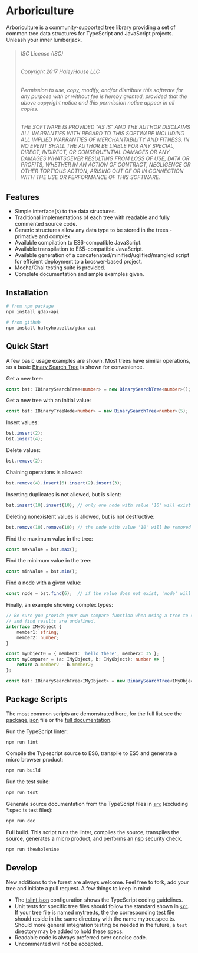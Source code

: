 # Arboriculture

Arboriculture is a community-supported tree library providing a set of common tree data structures for TypeScript and
JavaScript projects.  Unleash your inner lumberjack.

>###### ISC License (ISC)
> 
>###### Copyright 2017 HaleyHouse LLC
>
>###### Permission to use, copy, modify, and/or distribute this software for any purpose with or without fee is hereby granted, provided that the above copyright notice and this permission notice appear in all copies.
>
>###### THE SOFTWARE IS PROVIDED "AS IS" AND THE AUTHOR DISCLAIMS ALL WARRANTIES WITH REGARD TO THIS SOFTWARE INCLUDING ALL IMPLIED WARRANTIES OF MERCHANTABILITY AND FITNESS. IN NO EVENT SHALL THE AUTHOR BE LIABLE FOR ANY SPECIAL, DIRECT, INDIRECT, OR CONSEQUENTIAL DAMAGES OR ANY DAMAGES WHATSOEVER RESULTING FROM LOSS OF USE, DATA OR PROFITS, WHETHER IN AN ACTION OF CONTRACT, NEGLIGENCE OR OTHER TORTIOUS ACTION, ARISING OUT OF OR IN CONNECTION WITH THE USE OR PERFORMANCE OF THIS SOFTWARE.

## Features

- Simple interface(s) to the data structures.
- Traditional implementations of each tree with readable and fully commented source code.
- Generic structures allow any data type to be stored in the trees - primative and complex.
- Available compilation to ES6-compatible JavaScript.
- Available transpilation to ES5-compatible JavaScript.
- Available generation of a concatenated/minified/uglified/mangled script for efficient deployment to a broswer-based
  project.
- Mocha/Chai testing suite is provided.
- Complete documentation and ample examples given.

## Installation

```bash
# from npm package
npm install gdax-api

# from github
npm install haleyhousellc/gdax-api
```

## Quick Start

A few basic usage examples are shown.  Most trees have similar operations, so a basic 
[Binary Search Tree](https://github.com/haleyga/arboriculture/blob/master/src/binary-search-tree/binary-search-tree.ts) 
is shown for convenience.

Get a new tree:
```typescript
const bst: IBinarySearchTree<number> = new BinarySearchTree<number>();
```

Get a new tree with an initial value:
```typescript
const bst: IBinaryTreeNode<number> = new BinarySearchTree<number>(5);
```

Insert values:
```typescript
bst.insert(2);
bst.insert(4);
```

Delete values:
```typescript
bst.remove(2);
```

Chaining operations is allowed:
```typescript
bst.remove(4).insert(6).insert(2).insert(3);
```

Inserting duplicates is not allowed, but is silent:
```typescript
bst.insert(10).insert(10); // only one node with value '10' will exist
```

Deleting nonexistent values is allowed, but is not destructive:
```typescript
bst.remove(10).remove(10); // the node with value '10' will be removed on the first call, no change on the second call
```

Find the maximum value in the tree:
```typescript
const maxValue = bst.max();
```

Find the minimum value in the tree:
```typescript
const minValue = bst.min();
```

Find a node with a given value:
```typescript
const node = bst.find(6);  // if the value does not exist, 'node' will be null
```

Finally, an example showing complex types:
```typescript
// Be sure you provide your own compare function when using a tree to store custom objects, otherwise insert, remove,
// and find results are undefined.
interface IMyObject {
    member1: string;
    member2: number;
}

const myObject0 = { member1: 'hello there', member2: 35 };
const myComparer = (a: IMyObject, b: IMyObject): number => {
    return a.member2 - b.member2;
};

const bst: IBinarySearchTree<IMyObject> = new BinarySearchTree<IMyObject>(myObject0, myComparer);
```

## Package Scripts

The most common scripts are demonstrated here, for the full list see the 
[package.json](https://github.com/haleyga/arboriculture/blob/master/package.json) file or the 
[full documentation](https://github.com/haleyga/arboriculture/wiki).

Run the TypeScript linter:
```bash
npm run lint
```

Compile the Typescript source to ES6, transpile to ES5 and generate a micro browser product:
```bash
npm run build
```

Run the test suite:
```bash
npm run test
```

Generate source documentation from the TypeScript files in 
[`src`](https://github.com/haleyga/arboriculture/blob/master/src) (excluding *.spec.ts test files):
```bash
npm run doc
```

Full build.  This script runs the linter, compiles the source, transpiles the source, generates a micro product, 
and performs an [nsp](https://github.com/nodesecurity/nsp) security check.
```bash
npm run thewholenine
```

## Develop

New additions to the forest are always welcome.  Feel free to fork, add your tree and initiate a pull request.  A few 
things to keep in mind:

* The [tslint.json](https://github.com/haleyga/arboriculture/blob/master/tslint.json) configuration shows the TypeScript
coding guidelines.
* Unit tests for specific tree files should follow the standard shown in 
  [`src`](https://github.com/haleyga/arboriculture/blob/master/src).  If your tree file is named mytree.ts, the
  the corresponding test file should reside in the same directory with the name mytree.spec.ts.  Should more general
  integration testing be needed in the future, a `test` directory may be added to hold these specs.
* Readable code is always preferred over concise code.
* Uncommented will not be accepted.